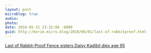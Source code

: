 ```yaml
---
layout: post
microblog: true
audio: 
photo: 
date: 2018-05-31 23:32:08 -0800
guid: http://kerim.micro.blog/2018/06/01/last-of-rabbitproof.html
---
```

[Last of Rabbit-Proof Fence sisters Daisy Kadibil dies age 95](http://www.dailymail.co.uk/news/article-5785643/Last-Rabbit-Proof-Fence-sisters-dies-age-95.html)
